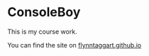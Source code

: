 # ConsoleBoy
This is my course work.

You can find the site on [flynntaggart.github.io](flynntaggart.github.io)
